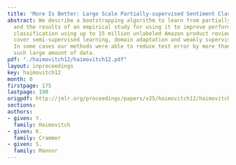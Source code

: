 ```yaml
---
title: 'More Is Better: Large Scale Partially-supervised Sentiment Classification'
abstract: We describe a bootstrapping algorithm to learn from partially labeled data,
  and the results of an empirical study for using it to improve performance of sentiment
  classification using up to 15 million unlabeled Amazon product reviews. Our experiments
  cover semi-supervised learning, domain adaptation and weakly supervised learning.
  In some cases our methods were able to reduce test error by more than half using
  such large amount of data.
pdf: "./haimovitch12/haimovitch12.pdf"
layout: inproceedings
key: haimovitch12
month: 0
firstpage: 175
lastpage: 190
origpdf: http://jmlr.org/proceedings/papers/v25/haimovitch12/haimovitch12.pdf
sections: 
authors:
- given: Y.
  family: Haimovitch
- given: K.
  family: Crammer
- given: S.
  family: Mannor
---
```

